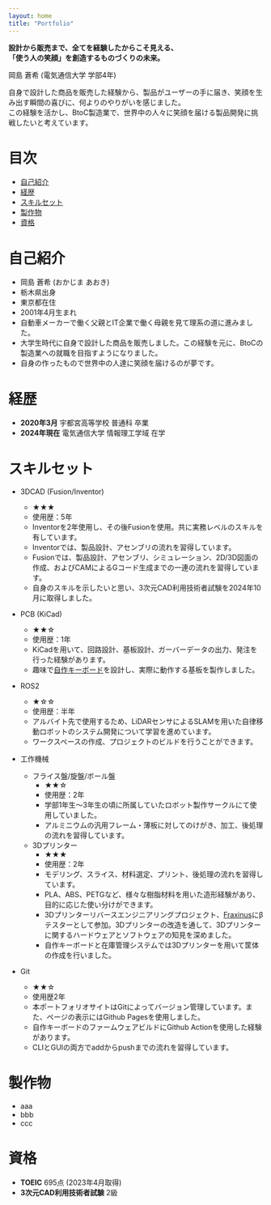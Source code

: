 ```yaml
---
layout: home
title: "Portfolio"
---
```


<!--
初期案：
こんにちは。学部4年生の岡島蒼希です。  
BtoCの製造業への就職を目指しています。

案1：
**「つくる」で、世界を笑顔に。**

岡島 蒼希 (電気通信大学 学部4年)  
BtoC製造業で、自身のアイデアを形にし、世界中の人々に笑顔を届けたい。

案2：
**ものづくりで、世界を笑顔に。**

岡島 蒼希

電気通信大学で培った、設計・開発スキル。  
「自身の作ったもので世界中の人達に笑顔を届ける」という情熱を胸に、  
BtoC製品を通じて、多くの人に喜びを届ける仕事がしたい。

案3：
**「自身の設計した商品を販売した経験 × BtoC製造業」 = 「世界中に笑顔を届ける」**

岡島 蒼希 (電気通信大学 学部4年)

大学で学んだ設計・開発スキルと、自身で設計した商品を販売した経験を活かし、  
BtoC製造業の最前線で、多くの人に喜びを届けたい。

案4：
-->

**設計から販売まで、全てを経験したからこそ見える、  
「使う人の笑顔」を創造するものづくりの未来。**

岡島 蒼希 (電気通信大学 学部4年)

自身で設計した商品を販売した経験から、製品がユーザーの手に届き、笑顔を生み出す瞬間の喜びに、何よりのやりがいを感じました。  
この経験を活かし、BtoC製造業で、世界中の人々に笑顔を届ける製品開発に挑戦したいと考えています。

# 目次
- [自己紹介](#自己紹介)
- [経歴](#経歴)
- [スキルセット](#スキルセット)
- [製作物](#製作物)
- [資格](#資格)

# 自己紹介
- 岡島 蒼希 (おかじま あおき)
- 栃木県出身
- 東京都在住
- 2001年4月生まれ
- 自動車メーカーで働く父親とIT企業で働く母親を見て理系の道に進みました。
- 大学生時代に自身で設計した商品を販売しました。この経験を元に、BtoCの製造業への就職を目指すようになりました。
- 自身の作ったもので世界中の人達に笑顔を届けるのが夢です。

# 経歴
- **2020年3月** 宇都宮高等学校 普通科 卒業
- **2024年現在** 電気通信大学 情報理工学域 在学

# スキルセット
- 3DCAD (Fusion/Inventor)
    - ★★★
    - 使用歴：5年
    - Inventorを2年使用し、その後Fusionを使用。共に実務レベルのスキルを有しています。
    - Inventorでは、製品設計、アセンブリの流れを習得しています。
    - Fusionでは、製品設計、アセンブリ、シミュレーション、2D/3D図面の作成、およびCAMによるGコード生成までの一連の流れを習得しています。
    - 自身のスキルを示したいと思い、3次元CAD利用技術者試験を2024年10月に取得しました。
    <!-- - **特に、[製作物名]では、[具体的な技術]を用いて[具体的な成果]を達成しました。(内部リンク)** -->

- PCB (KiCad)
    - ★★☆
    - 使用歴：1年
    - KiCadを用いて、回路設計、基板設計、ガーバーデータの出力、発注を行った経験があります。
    - 趣味で[自作キーボード](#自作キーボード)を設計し、実際に動作する基板を製作しました。

- ROS2
    - ★☆☆
    - 使用歴：半年
    - アルバイト先で使用するため、LiDARセンサによるSLAMを用いた自律移動ロボットのシステム開発について学習を進めています。
    - ワークスペースの作成、プロジェクトのビルドを行うことができます。

- 工作機械
    - フライス盤/旋盤/ボール盤
        - ★★☆
        - 使用歴：2年
        - 学部1年生～3年生の頃に所属していたロボット製作サークルにて使用していました。
        - アルミニウムの汎用フレーム・薄板に対してのけがき、加工、後処理の流れを習得しています。
    - 3Dプリンター
        - ★★★
        - 使用歴：2年
        - モデリング、スライス、材料選定、プリント、後処理の流れを習得しています。
        - PLA、ABS、PETGなど、様々な樹脂材料を用いた造形経験があり、目的に応じた使い分けができます。
        <!--
        サポート材の除去や表面処理などの後加工についても知見があります。
        スライサーソフトを用いて、造形条件の最適化を行うことができます。
        -->
        - 3Dプリンターリバースエンジニアリングプロジェクト、[Fraxinus](https://fraxinus.jp/)にβテスターとして参加。3Dプリンターの改造を通して、3Dプリンターに関するハードウェアとソフトウェアの知見を深めました。
        - 自作キーボードと在庫管理システムでは3Dプリンターを用いて筐体の作成を行いました。

- Git
    - ★★☆
    - 使用歴2年
    - 本ポートフォリオサイトはGitによってバージョン管理しています。また、ページの表示にはGithub Pagesを使用しました。
    - 自作キーボードのファームウェアビルドにGithub Actionを使用した経験があります。
    - CLIとGUIの両方でaddからpushまでの流れを習得しています。


# 製作物
- aaa
- bbb
- ccc

# 資格
- **TOEIC** 695点 (2023年4月取得)
- **3次元CAD利用技術者試験** 2級